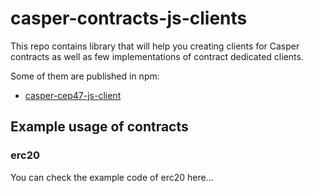 # casper-contracts-js-clients

This repo contains library that will help you creating clients for Casper contracts as well as few implementations of contract dedicated clients.

Some of them are published in npm:
- [casper-cep47-js-client](https://www.npmjs.com/package/casper-cep47-js-client)

## Example usage of contracts

### erc20

You can check the example code of erc20 here...


